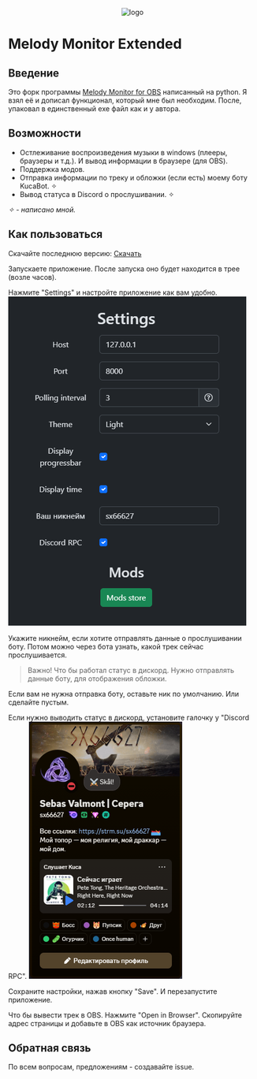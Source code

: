 <div style="text-align: center;">

![logo](http://xdw.su/icon.png "Title")

</div>

# Melody Monitor Extended

## Введение
Это форк программы [Melody Monitor for OBS](https://github.com/SuperZombi/melody-monitor) написанный на python. Я взял её и дописал функционал, который  мне был необходим. После, упаковал в единственный exe файл как и у автора.

## Возможности

* Остлеживание воспроизведения музыки в windows (плееры, браузеры и т.д.). И вывод информации в браузере (для OBS).
* Поддержка модов.
* Отправка информации по треку и обложки (если есть) моему боту KucaBot. ✧
* Вывод статуса в Discord о прослушивании. ✧

*✧ - написано мной.*

## Как пользоваться
Скачайте последнюю версию: [Скачать](https://github.com/sx66627/melody-monitor-kuca/releases/latest/download/Melody-monitor.exe)

Запускаете приложение. После запуска оно будет находится в трее (возле часов).

Нажмите "Settings" и настройте приложение как вам удобно.
![logo](github/settings.png "Title")

Укажите никнейм, если хотите отправлять данные о прослушивании боту. Потом можно через бота узнать, какой трек сейчас прослушивается.

> Важно!
> Что бы работал статус в дискорд. Нужно отправлять данные боту, для отображения обложки.

Если вам не нужна отправка боту, оставьте ник по умолчанию. Или сделайте пустым.


Если нужно выводить статус в дискорд, установите галочку у "Discord RPC".
![logo](github/ds.png "Title")


Сохраните настройки, нажав кнопку "Save". И перезапустите приложение.

Что бы вывести трек в OBS. Нажмите "Open in Browser". Скопируйте адрес страницы и добавьте в OBS как источник браузера.

## Обратная связь
По всем вопросам, предложениям - создавайте issue.